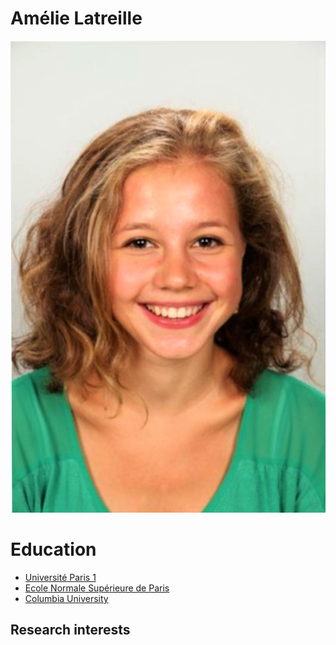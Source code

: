 # Amélie Latreille

![me](latreille.amelie.jpg)

# Education

- [Université Paris 1](http://www.pantheonsorbonne.fr/)
- [Ecole Normale Supérieure de Paris](http://www.ens.fr/)
- [Columbia University](https://www.columbia.edu/)

## Research interests
